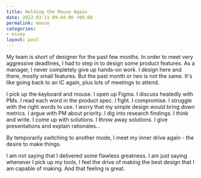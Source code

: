 ```yaml
---
title: Holding the Mouse Again
date: 2022-03-11 09:44:00 +08:00
permalink: mouse
categories:
- essay
layout: post
---
```

My team is short of designer for the past few months. In order to meet very aggressive deadlines, I had to step in to design some product features. As a manager, I never completely give up hands-on work. I design here and there, mostly small features. But the past month or two is not the same. It's like going back to an IC again, plus lots of meetings to attend.

I pick up the keyboard and mouse. I open up Figma. I discuss heatedly with PMs. I read each word in the product spec. I fight. I compromise. I struggle with the right words to use. I worry that my simple design would bring down metrics. I argue with PM about priority. I dig into research findings. I think and write. I come up with solutions. I throw away solutions. I give presentations and explain rationales...

By temporarily switching to another mode, I meet my inner drive again - the desire to make things.

I am not saying that I delivered some flawless greatness. I am just saying whenever I pick up my tools, I feel the drive of making the best design that I am capable of making. And that feeling is great.
